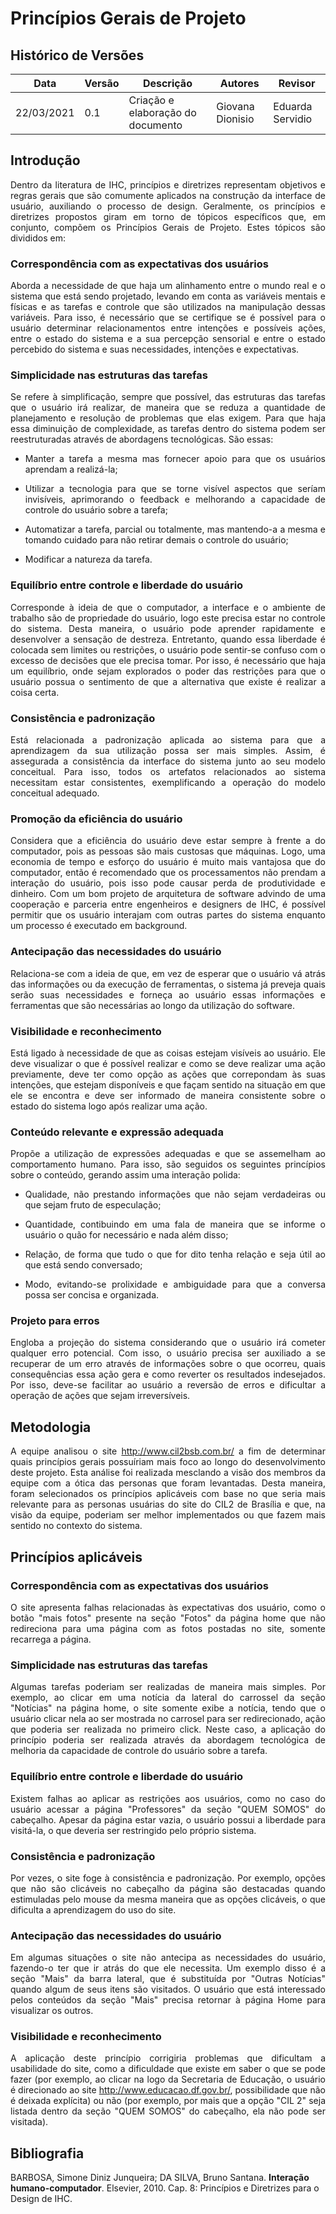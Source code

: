 # Princípios Gerais de Projeto

## Histórico de Versões
| Data       | Versão | Descrição                               | Autores           | Revisor          |
| ---------- | ------ | --------------------------------------- | ----------------- | -----------------|
| 22/03/2021 | 0.1    | Criação e elaboração do documento       | Giovana Dionisio  | Eduarda Servidio |

## Introdução 
<p align="justify"> Dentro da literatura de IHC, princípios e diretrizes representam objetivos e regras gerais que são comumente aplicados na construção da interface de usuário, auxiliando o processo de design. Geralmente, os princípios e diretrizes propostos giram em torno de tópicos específicos que, em conjunto, compõem os Princípios Gerais de Projeto. Estes tópicos são divididos em: </p>

### Correspondência com as expectativas dos usuários
<p align="justify"> Aborda a necessidade de que haja um alinhamento entre o mundo real e o sistema que está sendo projetado, levando em conta as variáveis mentais e físicas e as tarefas e controle que são utilizados na manipulação dessas variáveis. Para isso, é necessário que se certifique se é possível para o usuário determinar relacionamentos entre intenções e possíveis ações, entre o estado do sistema e a sua percepção sensorial e entre o estado percebido do sistema e suas necessidades, intenções e expectativas. </p>

### Simplicidade nas estruturas das tarefas
<p align="justify"> Se refere à simplificação, sempre que possível, das estruturas das tarefas que o usuário irá realizar, de maneira que se reduza a quantidade de planejamento e resolução de problemas que elas exigem. Para que haja essa diminuição de complexidade, as tarefas dentro do sistema podem ser reestruturadas através de abordagens tecnológicas. São essas: </p>

* <p align="justify"> Manter a tarefa a mesma mas fornecer apoio para que os usuários aprendam a realizá-la; </p>
* <p align="justify"> Utilizar a tecnologia para que se torne visível aspectos que seríam invisíveis, aprimorando o feedback e melhorando a capacidade de controle do usuário sobre a tarefa; </p>
* <p align="justify"> Automatizar a tarefa, parcial ou totalmente, mas mantendo-a a mesma e tomando cuidado para não retirar demais o controle do usuário; </p>
* <p align="justify"> Modificar a natureza da tarefa. </p>

### Equilíbrio entre controle e liberdade do usuário
<p align="justify"> Corresponde à ideia de que o computador, a interface e o ambiente de trabalho são de propriedade do usuário, logo este precisa estar no controle do sistema. Desta maneira, o usuário pode aprender rapidamente e desenvolver a sensação de destreza. Entretanto, quando essa liberdade é colocada sem limites ou restrições, o usuário pode sentir-se confuso com o excesso de decisões que ele precisa tomar. Por isso, é necessário que haja um equilíbrio, onde sejam explorados o poder das restrições para que o usuário possua o sentimento de que a alternativa que existe é realizar a coisa certa. </p>

### Consistência e padronização
<p align="justify"> Está relacionada a padronização aplicada ao sistema para que a aprendizagem da sua utilização possa ser mais simples. Assim, é assegurada a consistência da interface do sistema junto ao seu modelo conceitual. Para isso, todos os artefatos relacionados ao sistema necessitam estar consistentes, exemplificando a operação do modelo conceitual adequado. </p>

### Promoção da eficiência do usuário
<p align="justify"> Considera que a eficiência do usuário deve estar sempre à frente a do computador, pois as pessoas são mais custosas que máquinas. Logo, uma economia de tempo e esforço do usuário é muito mais vantajosa que do computador, então é recomendado que os processamentos não prendam a interação do usuário, pois isso pode causar perda de produtividade e dinheiro. Com um bom projeto de arquitetura de software advindo de uma cooperação e parceria entre engenheiros e designers de IHC, é possível permitir que os usuário interajam com outras partes do sistema enquanto um processo é executado em background. </p>

### Antecipação das necessidades do usuário
<p align="justify"> Relaciona-se com a ideia de que, em vez de esperar que o usuário vá atrás das informações ou da execução de ferramentas, o sistema já preveja quais serão suas necessidades e forneça ao usuário essas informações e ferramentas que são necessárias ao longo da utilização do software. </p>

### Visibilidade e reconhecimento
<p align="justify"> Está ligado à necessidade de que as coisas estejam visíveis ao usuário. Ele deve visualizar o que é possível realizar e como se deve realizar uma ação previamente, deve ter como opção as ações que correpondam às suas intenções, que estejam disponíveis e que façam sentido na situação em que ele se encontra e deve ser informado de maneira consistente sobre o estado do sistema logo após realizar uma ação. </p>

### Conteúdo relevante e expressão adequada
<p align="justify"> Propõe a utilização de expressões adequadas e que se assemelham ao comportamento humano. Para isso, são seguidos os seguintes princípios sobre o conteúdo, gerando assim uma interação polida:
</p>

* <p align="justify"> Qualidade, não prestando informações que não sejam verdadeiras ou que sejam fruto de especulação; </p>
* <p align="justify"> Quantidade, contibuindo em uma fala de maneira que se informe o usuário o quão for necessário e nada além disso; </p>
* <p align="justify"> Relação, de forma que tudo o que for dito tenha relação e seja útil ao que está sendo conversado; </p>
* <p align="justify"> Modo, evitando-se prolixidade e ambiguidade para que a conversa possa ser concisa e organizada. </p>

### Projeto para erros
<p align="justify"> Engloba a projeção do sistema considerando que o usuário irá cometer qualquer erro potencial. Com isso, o usuário precisa ser auxiliado a se recuperar de um erro através de informações sobre o que ocorreu, quais consequências essa ação gera e como reverter os resultados indesejados. Por isso, deve-se facilitar ao usuário a reversão de erros e dificultar a operação de ações que sejam irreversíveis. </p>

## Metodologia
<p align="justify"> A equipe analisou o site <a href = "http://www.cil2bsb.com.br/">http://www.cil2bsb.com.br/</a> a fim de determinar quais princípios gerais possuíriam mais foco ao longo do desenvolvimento deste projeto. Esta análise foi realizada mesclando a visão dos membros da equipe com a ótica das personas que foram levantadas. Desta maneira, foram selecionados os princípios aplicáveis com base no que seria mais relevante para as personas usuárias do site do CIL2 de Brasília e que, na visão da equipe, poderiam ser melhor implementados ou que fazem mais sentido no contexto do sistema. </p>

## Princípios aplicáveis
### Correspondência com as expectativas dos usuários
<p align="justify"> O site apresenta falhas relacionadas às expectativas dos usuário, como o botão "mais fotos" presente na seção "Fotos" da página home que não redireciona para uma página com as fotos postadas no site, somente recarrega a página. </p>

### Simplicidade nas estruturas das tarefas
<p align="justify"> Algumas tarefas poderiam ser realizadas de maneira mais simples. Por exemplo, ao clicar em uma notícia da lateral do carrossel da seção "Notícias" na página home, o site somente exibe a notícia, tendo que o usuário clicar nela ao ser mostrada no carrosel para ser redirecionado, ação que poderia ser realizada no primeiro click. Neste caso, a aplicação do princípio poderia ser realizada através da abordagem tecnológica de melhoria da capacidade de controle do usuário sobre a tarefa. </p>

### Equilíbrio entre controle e liberdade do usuário
<p align="justify"> Existem falhas ao aplicar as restrições aos usuários, como no caso do usuário acessar a página "Professores" da seção "QUEM SOMOS" do cabeçalho. Apesar da página estar vazia, o usuário possui a liberdade para visitá-la, o que deveria ser restringido pelo próprio sistema. </p>

### Consistência e padronização
<p align="justify"> Por vezes, o site foge à consistência e padronização. Por exemplo, opções que não são clicáveis no cabeçalho da página são destacadas quando estimuladas pelo mouse da mesma maneira que as opções clicáveis, o que dificulta a aprendizagem do uso do site. </p>

### Antecipação das necessidades do usuário
<p align="justify"> Em algumas situações o site não antecipa as necessidades do usuário, fazendo-o ter que ir atrás do que ele necessita. Um exemplo disso é a seção "Mais" da barra lateral, que é substituída por "Outras Notícias" quando algum de seus itens são visitados. O usuário que está interessado pelos conteúdos da seção "Mais" precisa retornar à página Home para visualizar os outros. </p>

### Visibilidade e reconhecimento
<p align="justify"> A aplicação deste princípio corrigiria problemas que dificultam a usabilidade do site, como a dificuldade que existe em saber o que se pode fazer (por exemplo, ao clicar na logo da Secretaria de Educação, o usuário é direcionado ao site <a href = "http://www.educacao.df.gov.br/">http://www.educacao.df.gov.br/</a>, possibilidade que não é deixada explícita) ou não (por exemplo, por mais que a opção "CIL 2" seja listada dentro da seção "QUEM SOMOS" do cabeçalho, ela não pode ser visitada). </p>

## Bibliografia
BARBOSA, Simone Diniz Junqueira; DA SILVA, Bruno Santana. **Interação humano-computador**. Elsevier, 2010. Cap. 8: Princípios e Diretrizes para o Design de IHC. 